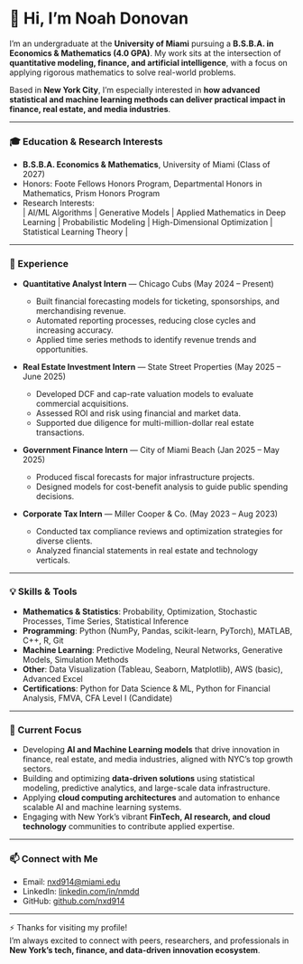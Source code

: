 # 👋 Hi, I’m Noah Donovan  
I’m an undergraduate at the **University of Miami** pursuing a **B.S.B.A. in Economics & Mathematics (4.0 GPA)**. My work sits at the intersection of **quantitative modeling, finance, and artificial intelligence**, with a focus on applying rigorous mathematics to solve real-world problems.  

Based in **New York City**, I’m especially interested in **how advanced statistical and machine learning methods can deliver practical impact in finance, real estate, and media industries**.  

---

### 🎓 Education & Research Interests
- **B.S.B.A. Economics & Mathematics**, University of Miami (Class of 2027)  
- Honors: Foote Fellows Honors Program, Departmental Honors in Mathematics, Prism Honors Program  
- Research Interests:  
  | AI/ML Algorithms | Generative Models | Applied Mathematics in Deep Learning | Probabilistic Modeling | High-Dimensional Optimization | Statistical Learning Theory |

---

### 💼 Experience
- **Quantitative Analyst Intern** — Chicago Cubs (May 2024 – Present)  
  - Built financial forecasting models for ticketing, sponsorships, and merchandising revenue.  
  - Automated reporting processes, reducing close cycles and increasing accuracy.  
  - Applied time series methods to identify revenue trends and opportunities.  

- **Real Estate Investment Intern** — State Street Properties (May 2025 – June 2025)  
  - Developed DCF and cap-rate valuation models to evaluate commercial acquisitions.  
  - Assessed ROI and risk using financial and market data.  
  - Supported due diligence for multi-million-dollar real estate transactions.  

- **Government Finance Intern** — City of Miami Beach (Jan 2025 – May 2025)  
  - Produced fiscal forecasts for major infrastructure projects.  
  - Designed models for cost-benefit analysis to guide public spending decisions.  

- **Corporate Tax Intern** — Miller Cooper & Co. (May 2023 – Aug 2023)  
  - Conducted tax compliance reviews and optimization strategies for diverse clients.  
  - Analyzed financial statements in real estate and technology verticals.  

---

### 💡 Skills & Tools
- **Mathematics & Statistics**: Probability, Optimization, Stochastic Processes, Time Series, Statistical Inference  
- **Programming**: Python (NumPy, Pandas, scikit-learn, PyTorch), MATLAB, C++, R, Git  
- **Machine Learning**: Predictive Modeling, Neural Networks, Generative Models, Simulation Methods  
- **Other**: Data Visualization (Tableau, Seaborn, Matplotlib), AWS (basic), Advanced Excel  
- **Certifications**: Python for Data Science & ML, Python for Financial Analysis, FMVA, CFA Level I (Candidate)  

---

### 🎯 Current Focus
- Developing **AI and Machine Learning models** that drive innovation in finance, real estate, and media industries, aligned with NYC’s top growth sectors.  
- Building and optimizing **data-driven solutions** using statistical modeling, predictive analytics, and large-scale data infrastructure.  
- Applying **cloud computing architectures** and automation to enhance scalable AI and machine learning systems.  
- Engaging with New York’s vibrant **FinTech, AI research, and cloud technology** communities to contribute applied expertise.  

---

### 📫 Connect with Me
- Email: nxd914@miami.edu  
- LinkedIn: [linkedin.com/in/nmdd](https://www.linkedin.com/in/nmdd)  
- GitHub: [github.com/nxd914](https://github.com/nxd914)  

---

⚡ Thanks for visiting my profile!  
I’m always excited to connect with peers, researchers, and professionals in **New York’s tech, finance, and data-driven innovation ecosystem**.  
